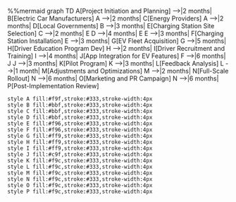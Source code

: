%%mermaid
graph TD
    A[Project Initiation and Planning] -->|2 months| B[Electric Car Manufacturers]
    A -->|2 months| C[Energy Providers]
    A -->|2 months| D[Local Governments]
    B -->|3 months| E[Charging Station Site Selection]
    C -->|2 months| E
    D -->|4 months| E
    E -->|3 months| F[Charging Station Installation]
    E -->|3 months| G[EV Fleet Acquisition]
    G -->|5 months| H[Driver Education Program Dev]
    H -->|2 months| I[Driver Recruitment and Training]
    I -->|4 months| J[App Integration for EV Features]
    F -->|6 months| J
    J -->|3 months| K[Pilot Program]
    K -->|3 months| L[Feedback Analysis]
    L -->|1 month| M[Adjustments and Optimizations]
    M -->|2 months| N[Full-Scale Rollout]
    N -->|6 months| O[Marketing and PR Campaign]
    N -->|6 months| P[Post-Implementation Review]

    style A fill:#f9f,stroke:#333,stroke-width:4px
    style B fill:#bbf,stroke:#333,stroke-width:4px
    style C fill:#bbf,stroke:#333,stroke-width:4px
    style D fill:#bbf,stroke:#333,stroke-width:4px
    style E fill:#f96,stroke:#333,stroke-width:4px
    style F fill:#f96,stroke:#333,stroke-width:4px
    style G fill:#ff9,stroke:#333,stroke-width:4px
    style H fill:#ff9,stroke:#333,stroke-width:4px
    style I fill:#ff9,stroke:#333,stroke-width:4px
    style J fill:#c9f,stroke:#333,stroke-width:4px
    style K fill:#f9c,stroke:#333,stroke-width:4px
    style L fill:#f9c,stroke:#333,stroke-width:4px
    style M fill:#f9c,stroke:#333,stroke-width:4px
    style N fill:#f9c,stroke:#333,stroke-width:4px
    style O fill:#f9c,stroke:#333,stroke-width:4px
    style P fill:#f9c,stroke:#333,stroke-width:4px
